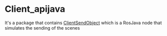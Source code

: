 # Client_apijava

It's a package that contains [ClientSendObject](https://github.com/TheGor/injected_armor_pkgs/blob/developingMine/injected_armor/client_api_java/src/main/java/com/github/injected_armor/client_api_java/ClientSendObject.java) which is a RosJava node that simulates the sending of the scenes
